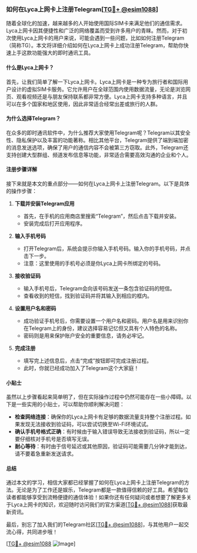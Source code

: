 ### 如何在Lyca上网卡上注册Telegram[[TG💪+ @esim1088](https://t.me/s/esim1088)]

随着全球化的加速，越来越多的人开始使用国际SIM卡来满足他们的通信需求。Lyca上网卡因其便捷性和广泛的网络覆盖而受到许多用户的青睐。然而，对于初次使用Lyca上网卡的用户来说，可能会遇到一些问题，比如如何注册Telegram（简称TG）。本文将详细介绍如何在Lyca上网卡上成功注册Telegram，帮助你快速上手这款功能强大的即时通讯工具。

#### 什么是Lyca上网卡？

首先，让我们简单了解一下Lyca上网卡。Lyca上网卡是一种专为旅行者和国际用户设计的虚拟SIM卡服务。它允许用户在全球范围内使用数据流量，无论是浏览网页、观看视频还是与朋友保持联系都非常方便。Lyca上网卡支持多种语言，并且可以在多个国家和地区使用，因此非常适合经常出差或旅行的人群。

#### 为什么选择Telegram？

在众多的即时通讯软件中，为什么推荐大家使用Telegram呢？Telegram以其安全性、隐私保护以及丰富的功能著称。相比其他平台，Telegram提供了端到端加密的消息发送选项，确保了用户的通信内容不会被第三方窃取。此外，Telegram还支持创建大型群组、频道发布信息等功能，非常适合需要高效沟通的企业和个人。

#### 注册步骤详解

接下来就是本文的重点部分——如何在Lyca上网卡上注册Telegram。以下是具体的操作步骤：

1. **下载并安装Telegram应用**
   - 首先，在手机的应用商店里搜索“Telegram”，然后点击下载并安装。
   - 安装完成后打开应用程序。

2. **输入手机号码**
   - 打开Telegram后，系统会提示你输入手机号码。输入你的手机号码，并点击下一步。
   - 注意：这里使用的手机号必须是你Lyca上网卡所绑定的号码。

3. **接收验证码**
   - 输入手机号后，Telegram会向该号码发送一条包含验证码的短信。
   - 查看收到的短信，找到验证码并将其输入到相应的框内。

4. **设置用户名和密码**
   - 成功验证手机号后，你需要设置一个用户名和密码。用户名是用来识别你在Telegram上的身份，建议选择容易记忆但又具有个人特色的名称。
   - 密码则是用来保护账户安全的重要信息，请务必牢记。

5. **完成注册**
   - 填写完上述信息后，点击“完成”按钮即可完成注册过程。
   - 此时，你就已经成功加入了Telegram这个大家庭！

#### 小贴士

虽然以上步骤看起来简单明了，但在实际操作过程中仍然可能存在一些小障碍。以下是一些实用的小贴士，可以帮助你顺利解决问题：

- **检查网络连接**：确保你的Lyca上网卡有足够的数据流量支持整个注册过程。如果发现无法接收到验证码，可以尝试切换至Wi-Fi环境试试。
- **确认手机号格式正确**：有时候由于输入错误导致无法接收到验证码，所以一定要仔细核对手机号是否填写无误。
- **耐心等待**：有时由于信号延迟或其他原因，验证码可能需要几分钟才能到达，请不要着急重新发送请求。

#### 总结

通过本文的学习，相信大家都已经掌握了如何在Lyca上网卡上注册Telegram的方法。无论是为了工作还是娱乐，Telegram都是一款值得信赖的好工具。希望每位读者都能够享受到流畅便捷的通信体验！如果你还有任何疑问或者想要了解更多关于Lyca上网卡的知识，欢迎随时访问我们的官方渠道[[TG💪+ @esim1088](https://t.me/s/esim1088)]获取最新资讯。

最后，别忘了加入我们的Telegram社区[[TG💪+ @esim1088](https://t.me/s/esim1088)]，与其他用户一起交流心得，共同进步哦！

[[TG💪+ @esim1088](https://t.me/s/esim1088) ![Image](https://i.postimg.cc/4NQfJmqS/Snipaste-2025-05-13-00-14-12.png)]